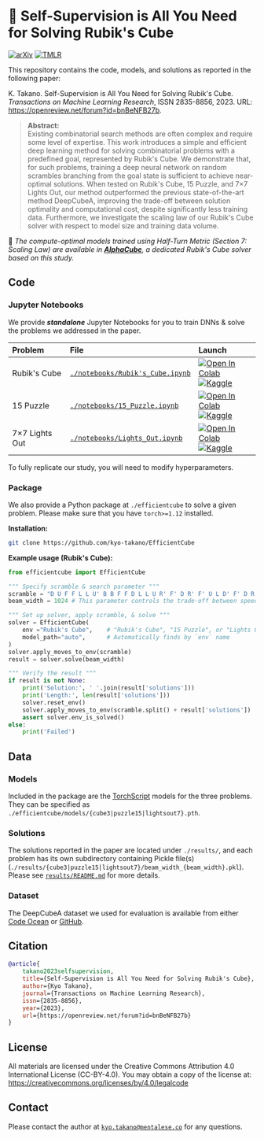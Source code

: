 # 🧩 Self-Supervision is All You Need for Solving Rubik's Cube

[![arXiv](https://img.shields.io/badge/arXiv-2106.03157-b31b1b?style=for-the-badge)](https://arxiv.org/abs/2106.03157)
[![TMLR](https://img.shields.io/badge/TMLR_1188-112467?style=for-the-badge)](https://openreview.net/forum?id=bnBeNFB27b)
<!-- [![Try on Replicate](https://img.shields.io/badge/%F0%9F%9A%80%20Try%20on%20Replicate-black?style=for-the-badge)](https://replicate.com/kyo-takano/efficientcube) -->

This repository contains the code, models, and solutions as reported in the following paper:

K. Takano. Self-Supervision is All You Need for Solving Rubik's Cube. _Transactions on Machine Learning Research_, ISSN 2835-8856, 2023. URL: https://openreview.net/forum?id=bnBeNFB27b.

> **Abstract:**\
> Existing combinatorial search methods are often complex and require some level of expertise. This work introduces a simple and efficient deep learning method for solving combinatorial problems with a predefined goal, represented by Rubik's Cube. We demonstrate that, for such problems, training a deep neural network on random scrambles branching from the goal state is sufficient to achieve near-optimal solutions. When tested on Rubik's Cube, 15 Puzzle, and 7×7 Lights Out, our method outperformed the previous state-of-the-art method DeepCubeA, improving the trade-off between solution optimality and computational cost, despite significantly less training data. Furthermore, we investigate the scaling law of our Rubik's Cube solver with respect to model size and training data volume.

📢
_The compute-optimal models trained using Half-Turn Metric (Section 7:  Scaling Law) are available in [**AlphaCube**](https://github.com/kyo-takano/alphacube), a dedicated Rubik's Cube solver based on this study._

## Code

### Jupyter Notebooks

We provide **_standalone_** Jupyter Notebooks for you to train DNNs & solve the problems we addressed in the paper.

| Problem | File | Launch |
| :--- | :--- | :--- |
| Rubik's Cube | [`./notebooks/Rubik's_Cube.ipynb`](http://github.com/kyo-takano/efficientcube/blob/main/notebooks/Rubik's_Cube.ipynb) | [![Open In Colab](https://colab.research.google.com/assets/colab-badge.svg)](https://colab.research.google.com/github/kyo-takano/efficientcube/blob/main/notebooks/Rubik's_Cube.ipynb) <br> [![Kaggle](https://kaggle.com/static/images/open-in-kaggle.svg)](https://kaggle.com/kernels/welcome?src=https://github.com/kyo-takano/efficientcube/blob/main/notebooks/Rubik's_Cube.ipynb) |
| 15 Puzzle | [`./notebooks/15_Puzzle.ipynb`](http://github.com/kyo-takano/efficientcube/blob/main/notebooks/15_Puzzle.ipynb) | [![Open In Colab](https://colab.research.google.com/assets/colab-badge.svg)](https://colab.research.google.com/github/kyo-takano/efficientcube/blob/main/notebooks/15_Puzzle.ipynb) <br> [![Kaggle](https://kaggle.com/static/images/open-in-kaggle.svg)](https://kaggle.com/kernels/welcome?src=https://github.com/kyo-takano/efficientcube/blob/main/notebooks/15_Puzzle.ipynb) |
| 7×7 Lights Out | [`./notebooks/Lights_Out.ipynb`](http://github.com/kyo-takano/efficientcube/blob/main/notebooks/Lights_Out.ipynb) | [![Open In Colab](https://colab.research.google.com/assets/colab-badge.svg)](https://colab.research.google.com/github/kyo-takano/efficientcube/blob/main/notebooks/Lights_Out.ipynb) <br> [![Kaggle](https://kaggle.com/static/images/open-in-kaggle.svg)](https://kaggle.com/kernels/welcome?src=https://github.com/kyo-takano/efficientcube/blob/main/notebooks/Lights_Out.ipynb) |

To fully replicate our study, you will need to modify hyperparameters.

### Package

We also provide a Python package at `./efficientcube` to solve a given problem. Please make sure that you have `torch>=1.12` installed.

**Installation:**

```bash
git clone https://github.com/kyo-takano/EfficientCube
```

**Example usage (Rubik's Cube):**

```python
from efficientcube import EfficientCube

""" Specify scramble & search parameter """
scramble = "D U F F L L U' B B F F D L L U R' F' D R' F' U L D' F' D R R"
beam_width = 1024 # This parameter controls the trade-off between speed and quality

""" Set up solver, apply scramble, & solve """
solver = EfficientCube(
    env ="Rubik's Cube",    # "Rubik's Cube", "15 Puzzle", or "Lights Out"
    model_path="auto",      # Automatically finds by `env` name
)
solver.apply_moves_to_env(scramble)
result = solver.solve(beam_width)

""" Verify the result """
if result is not None:
    print('Solution:', ' '.join(result['solutions']))
    print('Length:', len(result['solutions']))
    solver.reset_env()
    solver.apply_moves_to_env(scramble.split() + result['solutions'])
    assert solver.env_is_solved()
else:
    print('Failed')
```

## Data 

### Models

Included in the package are the [TorchScript](https://pytorch.org/docs/stable/jit.html) models for the three problems. They can be specified as `./efficientcube/models/{cube3|puzzle15|lightsout7}.pth`. 

### Solutions

The solutions reported in the paper are located under `./results/`, and each problem has its own subdirectory containing Pickle file(s) (`./results/{cube3|puzzle15|lightsout7}/beam_width_{beam_width}.pkl`). Please see [`results/README.md`](http://github.com/kyo-takano/efficientcube/blob/main/results/README.md) for more details.

### Dataset

The DeepCubeA dataset we used for evaluation is available from either [Code Ocean](http://doi.org/10.24433/CO.4958495.v1) or [GitHub](http://github.com/forestagostinelli/DeepCubeA/).

## Citation

```bibtex
@article{
    takano2023selfsupervision,
    title={Self-Supervision is All You Need for Solving Rubik's Cube},
    author={Kyo Takano},
    journal={Transactions on Machine Learning Research},
    issn={2835-8856},
    year={2023},
    url={https://openreview.net/forum?id=bnBeNFB27b}
}
```

## License

All materials are licensed under the Creative Commons Attribution 4.0 International License (CC-BY-4.0).
You may obtain a copy of the license at: https://creativecommons.org/licenses/by/4.0/legalcode

## Contact

Please contact the author at <code><a href="mailto:kyo.takano@mentalese.co" target="_blank">kyo.takano@mentalese.co</a></code> for any questions.
